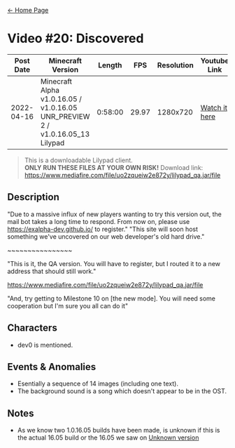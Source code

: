 [← Home Page](../README.md#2-videos)

# Video #20: Discovered
| Post Date  | Minecraft Version                     | Length   | FPS     | Resolution | Youtube Link      |
| ---------  | ------------------------------------- | -------- | ------- | ---------  | ----------------- |
| 2022-04-16 | Minecraft Alpha v1.0.16.05 / v1.0.16.05 UNR_PREVIEW 2 / v1.0.16.05_13 Lilypad | 0:58:00  | 29.97   | 1280x720   | [Watch it here](https://www.youtube.com/watch?v=aozla1r6yVM) |

> This is a downloadable Lilypad client.  
> **ONLY RUN THESE FILES AT YOUR OWN RISK!**
> Download link: https://www.mediafire.com/file/uo2zqueiw2e872y/lilypad_qa.jar/file

## Description
"Due to a massive influx of new players wanting to try this version out, the mail bot takes a long time to respond. From now on, please use https://exalpha-dev.github.io/ to register."
"This site will soon host something we've uncovered on our web developer's old hard drive."

\~\~\~\~\~\~\~\~\~\~\~\~\~\~\~\~

"This is it, the QA version. You will have to register, but I routed it to a new address that should still work."

https://www.mediafire.com/file/uo2zqueiw2e872y/lilypad_qa.jar/file

"And, try getting to Milestone 10 on [the new mode]. You will need some cooperation but I'm sure you all can do it"

## Characters
* dev0 is mentioned.

## Events & Anomalies
* Esentially a sequence of 14 images (including one text). 
* The background sound is a song which doesn't appear to be in the OST.

## Notes
* As we know two 1.0.16.05 builds have been made, is unknown if this is the actual 16.05 build or the 16.05 we saw on [Unknown version](/videos/unknown-version.md)
